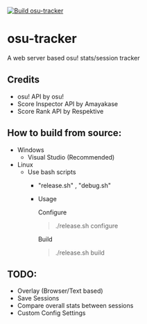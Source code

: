 [![Build osu-tracker](https://github.com/nyaruku/osu-tracker/actions/workflows/cmake-multi-platform.yml/badge.svg?branch=master&event=release)](https://github.com/nyaruku/osu-tracker/actions/workflows/cmake-multi-platform.yml)

# osu-tracker
A web server based osu! stats/session tracker

## Credits
- osu! API by osu!
- Score Inspector API by Amayakase
- Score Rank API by Respektive

## How to build from source:
- Windows
  - Visual Studio (Recommended)
- Linux
  - Use bash scripts
    - "release.sh" , "debug.sh"
    - Usage
      
      Configure
      > ./release.sh configure
      
      Build
      > ./release.sh build

## TODO:
- Overlay (Browser/Text based)
- Save Sessions
- Compare overall stats between sessions
- Custom Config Settings
